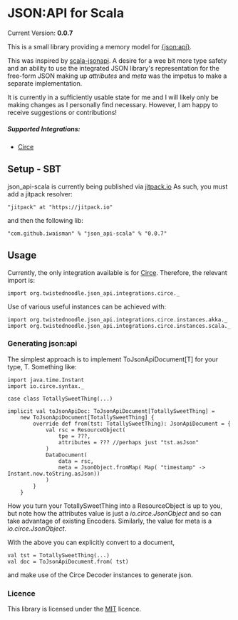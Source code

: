 # JSON:API for Scala

Current Version: **0.0.7**

This is a small library providing a memory model for [{json:api}](http://jsonapi.org/).

This was inspired by [scala-jsonapi](https://github.com/zalando/scala-jsonapi).
A desire for a wee bit more type safety and
an ability to use the integrated JSON library's representation
for the free-form JSON making up _attributes_ and _meta_
was the impetus to make a separate implementation.

It is currently in a sufficiently usable state for me and
I will likely only be making changes as I personally find necessary.
However, I am happy to receive suggestions or contributions!

##### Supported Integrations:
* [Circe](https://circe.github.io/circe/)

## Setup - SBT
json_api-scala is currently being published via [jitpack.io](https://jitpack.io)
As such, you must add a jitpack resolver:

    "jitpack" at "https://jitpack.io"
and then the following lib:

    "com.github.iwaisman" % "json_api-scala" % "0.0.7"

## Usage
Currently, the only integration available is for [Circe](https://circe.github.io/circe/). Therefore, the relevant import is:

    import org.twistednoodle.json_api.integrations.circe._

Use of various useful instances can be achieved with:

    import org.twistednoodle.json_api.integrations.circe.instances.akka._
    import org.twistednoodle.json_api.integrations.circe.instances.scala._

### Generating json:api
The simplest approach is to implement ToJsonApiDocument[T] for your type, T. Something like:

    import java.time.Instant
    import io.circe.syntax._

    case class TotallySweetThing(...)

    implicit val toJsonApiDoc: ToJsonApiDocument[TotallySweetThing] =
        new ToJsonApiDocument[TotallySweetThing] {
            override def from(tst: TotallySweetThing): JsonApiDocument = {
                val rsc = ResourceObject(
                    tpe = ???,
                    attributes = ??? //perhaps just "tst.asJson"
                )
                DataDocument(
                    data = rsc,
                    meta = JsonObject.fromMap( Map( "timestamp" -> Instant.now.toString.asJson))
                )
            }
        }

How you turn your TotallySweetThing into a ResourceObject is up to you, but note how
the attributes value is just a _io.circe.JsonObject_ and so can take advantage of
existing Encoders. Similarly, the value for meta is a _io.circe.JsonObject_.

With the above you can explicitly convert to a document,

    val tst = TotallySweetThing(...)
    val doc = ToJsonApiDocument.from( tst)

and make use of the Circe Decoder instances to generate json.

### Licence
This library is licensed under the [MIT](https://opensource.org/licenses/MIT) licence.